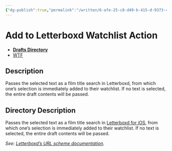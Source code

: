 ```yaml
---
{"dg-publish":true,"permalink":"/written/6-afe-25-c8-d49-b-415-d-9373-4-ecd-3612-b8-a1/","dgHomeLink":true,"dgPassFrontmatter":false}
---
```


# Add to Letterboxd Watchlist Action
- [**Drafts Directory**](https://directory.getdrafts.com/a/1zC)
- [WTF](https://davidblue.wtf/drafts/6AFE25C8-D49B-415D-9373-4ECD3612B8A1.html)

## Description

Passes the selected text as a film title search in Letterboxd, from which one’s selection is immediately added to their watchlist. If no text is selected, the entire draft contents will be passed.

## Directory Description

Passes the selected text as a film title search in [Letterboxd for iOS](https://apps.apple.com/us/app/letterboxd/id1054271011), from which one’s selection is immediately added to their watchlist. If no text is selected, the entire draft contents will be passed.

*See: [Letterboxd’s URL scheme documentation](https://github.com/Letterboxd/letterboxd-ios-x-callback-url#addtowatchlist).*